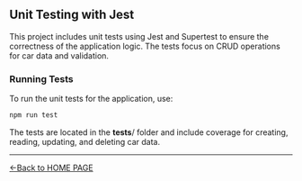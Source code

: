 ## Unit Testing with Jest
This project includes unit tests using Jest and Supertest to ensure the correctness of the application logic. The tests focus on CRUD operations for car data and validation.

### Running Tests
To run the unit tests for the application, use:

```bash
npm run test
```

The tests are located in the __tests__/ folder and include coverage for creating, reading, updating, and deleting car data.

---

[<-Back to HOME PAGE](../tutorial.md)